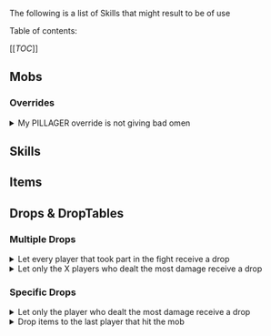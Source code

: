 The following is a list of Skills that might result to be of use

Table of contents:

[[_TOC_]]



## Mobs

### Overrides
<details><summary>My PILLAGER override is not giving bad omen</summary>
<br>
This is a common issue. To fix this, consider adding the following skill to your PILLAGER mob override:  
 

```yaml
  Skills:
  - skill{s=[
    - potion{t=BAD_OMEN;l=4;d=120000} ?~haspotioneffect{t=BAD_OMEN;l=3to4}
    - potion{t=BAD_OMEN;l=3;d=120000} ?~haspotioneffect{t=BAD_OMEN;l=2}
    - potion{t=BAD_OMEN;l=2;d=120000} ?~haspotioneffect{t=BAD_OMEN;l=1}
    - potion{t=BAD_OMEN;l=1;d=120000} ?~haspotioneffect{t=BAD_OMEN;l=0}
    - potion{t=BAD_OMEN;l=0;d=120000}
    - command{c="say test"}
    ]} @trigger ~onDeath ?~isPlayer ?wearing{m=WHITE_BANNER}
```
</details>


## Skills



## Items



## Drops & DropTables

### Multiple Drops
<details><summary>Let every player that took part in the fight receive a drop</summary>
<br>
This can be done by enabling the mob's [ThreatTable Module](/Mobs/ThreatTables) and by executing the following mechanic when the mob dies:  
 

```yaml
  Skills:
  - dropitem{i=droptable_name} @ThreatTablePlayers ~onDeath
```

In this manner, the mob will drop the droptable named `droptable_name` to every player in the mob Threat Table, effectively dropping it to every player that engaged the mob in combat
</details>

<details><summary>Let only the X players who dealt the most damage receive a drop</summary>
<br>
This can be done by enabling the mob's [ThreatTable Module](/Mobs/ThreatTables) and by executing the following mechanic when the mob dies:  
 

```yaml
  Skills:
  - dropitem{i=droptable_name} @ThreatTablePlayers{limit=X;sort=HIGHEST_THREAT} ~onDeath
```

Where X is the number of top players you want being able to receive the drop.

While this method is not necessarily precise (threat can decay, among other things) it's extremely simple to implement and the precision is in an acceptable range
</details>

### Specific Drops
<details><summary>Let only the player who dealt the most damage receive a drop</summary>
<br>
This can be done by enabling the mob's [ThreatTable Module](/Mobs/ThreatTables) and by executing the following mechanic when the mob dies:  
 

```yaml
  Skills:
  - dropitem{i=droptable_name} @ThreatTablePlayers{limit=1;sort=HIGHEST_THREAT} ~onDeath
```

While this method is not necessarily precise (threat can decay, among other things) it's extremely simple to implement and the precision is in an acceptable range
</details>

<details><summary>Drop items to the last player that hit the mob</summary>
<br>
In this case, you will need to set a variable on the mob every time it is hit only if the trigger is a Player. Then, onDeath, you can use a UUID targeter to drop a specific item to whoever the variable is memorizing. This way, even if the mob dies for some other causes (Fire damage, Fall damage etc.), a player will always be selected for the drop, and is, as such, far more stable than dropping an item onDeath to the trigger.  
 

```yaml
  Skills:
  - setvariable{var=caster.lastplayer;type=STRING;val=<trigger.uuid>} @self ~onDamaged ?~isPlayer
  - dropitem{...} @UUID{u="<caster.var.lastplayer>"} ~ronDeath ?variableisset{var=caster.lastplayer}
```
</details>